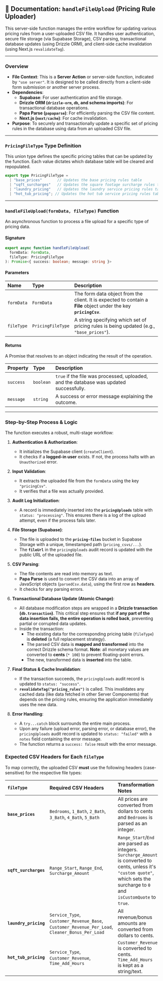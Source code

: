 ## 📄 Documentation: `handleFileUpload` (Pricing Rule Uploader)

This server-side function manages the entire workflow for updating various pricing rules from a user-uploaded CSV file. It handles user authentication, secure file storage (via Supabase Storage), CSV parsing, transactional database updates (using Drizzle ORM), and client-side cache invalidation (using Next.js `revalidateTag`).

-----

### **Overview**

  * **File Context**: This is a **Server Action** or server-side function, indicated by `"use server"`. It is designed to be called directly from a client-side form submission or another server process.
  * **Dependencies**:
      * **Supabase**: For user authentication and file storage.
      * **Drizzle ORM (`drizzle-orm`, `db`, and schema imports)**: For transactional database operations.
      * **Papa Parse (`papaparse`)**: For efficiently parsing the CSV file content.
      * **Next.js (`next/cache`)**: For cache invalidation.
  * **Purpose**: To securely and transactionally update a specific set of pricing rules in the database using data from an uploaded CSV file.

-----

### **`PricingFileType` Type Definition**

This union type defines the specific pricing tables that can be updated by the function. Each value dictates which database table will be cleared and repopulated.

```typescript
export type PricingFileType =
  | "base_prices"       // Updates the base pricing rules table
  | "sqft_surcharges"   // Updates the square footage surcharge rules table
  | "laundry_pricing"   // Updates the laundry service pricing rules table
  | "hot_tub_pricing"; // Updates the hot tub service pricing rules table
```

-----

### **`handleFileUpload(formData, fileType)` Function**

An asynchronous function to process a file upload for a specific type of pricing data.

#### **Signature**

```typescript
export async function handleFileUpload(
  formData: FormData,
  fileType: PricingFileType
): Promise<{ success: boolean; message: string }>
```

#### **Parameters**

| Name | Type | Description |
| :--- | :--- | :--- |
| `formData` | `FormData` | The form data object from the client. It is expected to contain a **File** object under the key **`pricingCsv`**. |
| `fileType` | `PricingFileType` | A string specifying which set of pricing rules is being updated (e.g., `"base_prices"`). |

#### **Returns**

A Promise that resolves to an object indicating the result of the operation.

| Property | Type | Description |
| :--- | :--- | :--- |
| `success` | `boolean` | `true` if the file was processed, uploaded, and the database was updated successfully. |
| `message` | `string` | A success or error message explaining the outcome. |

-----

### **Step-by-Step Process & Logic**

The function executes a robust, multi-stage workflow:

1.  **Authentication & Authorization**:

      * It initializes the Supabase client (`createClient`).
      * It checks if a **logged-in user** exists. If not, the process halts with an `Unauthorized` error.

2.  **Input Validation**:

      * It extracts the uploaded file from the `formData` using the key `"pricingCsv"`.
      * It verifies that a file was actually provided.

3.  **Audit Log Initialization**:

      * A record is immediately inserted into the **`pricingUploads`** table with `status: "processing"`. This ensures there is a log of the upload attempt, even if the process fails later.

4.  **File Storage (Supabase)**:

      * The file is uploaded to the **`pricing-files`** bucket in Supabase Storage with a unique, timestamped path (`pricing_csvs/...`).
      * The **`fileUrl`** in the `pricingUploads` audit record is updated with the public URL of the uploaded file.

5.  **CSV Parsing**:

      * The file contents are read into memory as text.
      * **Papa Parse** is used to convert the CSV data into an array of JavaScript objects (`parsedCsv.data`), using the first row as **headers**.
      * It checks for any parsing errors.

6.  **Transactional Database Update (Atomic Change)**:

      * All database modification steps are wrapped in a **Drizzle transaction (`db.transaction`)**. This critical step ensures that **if any part of the data insertion fails, the entire operation is rolled back**, preventing partial or corrupted data updates.
      * Inside the transaction:
          * The existing data for the corresponding pricing table (`fileType`) is **deleted** (a full replacement strategy).
          * The parsed CSV data is **mapped and transformed** into the correct Drizzle schema format. **Note**: all monetary values are converted to **cents** (`* 100`) to prevent floating-point errors.
          * The new, transformed data is **inserted** into the table.

7.  **Final Status & Cache Invalidation**:

      * If the transaction succeeds, the `pricingUploads` audit record is updated to `status: "success"`.
      * **`revalidateTag("pricing_rules")`** is called. This invalidates any cached data (like data fetched in other Server Components) that depends on the pricing rules, ensuring the application immediately uses the new data.

8.  **Error Handling**:

      * A `try...catch` block surrounds the entire main process.
      * Upon any failure (upload error, parsing error, or database error), the `pricingUploads` audit record is updated to `status: "failed"` with a `notes` field containing the error message.
      * The function returns a `success: false` result with the error message.

### **Expected CSV Headers for Each `fileType`**

To map correctly, the uploaded CSV **must** use the following headers (case-sensitive) for the respective file types:

| `fileType` | Required CSV Headers | Transformation Notes |
| :--- | :--- | :--- |
| **`base_prices`** | `Bedrooms`, `1_Bath`, `2_Bath`, `3_Bath`, `4_Bath`, `5_Bath` | All prices are converted from dollars to cents and `Bedrooms` is parsed as an integer. |
| **`sqft_surcharges`** | `Range_Start`, `Range_End`, `Surcharge_Amount` | `Range_Start`/`End` are parsed as integers. `Surcharge_Amount` is converted to cents, unless it's `"custom quote"`, which sets the surcharge to `0` and `isCustomQuote` to `true`. |
| **`laundry_pricing`** | `Service_Type`, `Customer_Revenue_Base`, `Customer_Revenue_Per_Load`, `Cleaner_Bonus_Per_Load` | All revenue/bonus amounts are converted from dollars to cents. |
| **`hot_tub_pricing`** | `Service_Type`, `Customer_Revenue`, `Time_Add_Hours` | `Customer_Revenue` is converted to cents. `Time_Add_Hours` is kept as a string/text. |